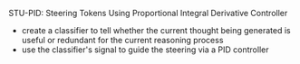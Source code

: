 STU-PID: Steering Tokens Using Proportional Integral Derivative Controller
- create a classifier to tell whether the current thought being generated is useful or redundant for the current reasoning process
- use the classifier's signal to guide the steering via a PID controller
